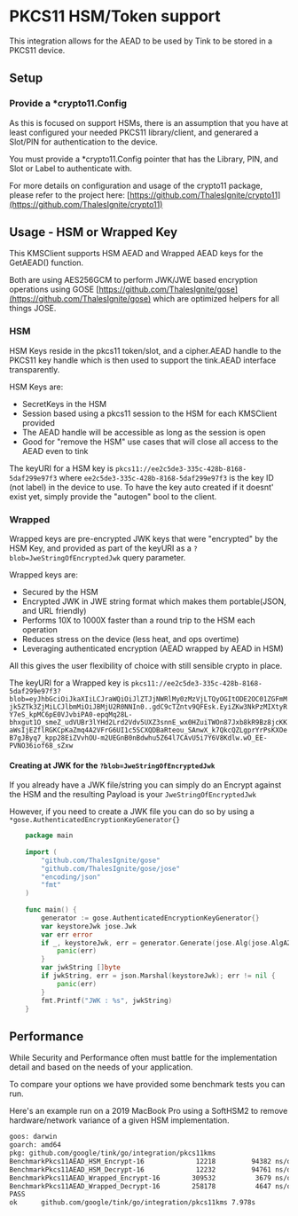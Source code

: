 # PKCS11 HSM/Token support

This integration allows for the AEAD to be used by Tink to be stored in a PKCS11 device.

## Setup

### Provide a *crypto11.Config

As this is focused on support HSMs, there is an assumption that you have at least configured your needed PKCS11 library/client, and generared a Slot/PIN for authentication to the device.

You must provide a *crypto11.Config pointer that has the Library, PIN, and Slot or Label to authenticate with.  

For more details on configuration and usage of the crypto11 package, please refer to the project here: [https://github.com/ThalesIgnite/crypto11](https://github.com/ThalesIgnite/crypto11)


## Usage - HSM or Wrapped Key

This KMSClient supports HSM AEAD and Wrapped AEAD keys for the GetAEAD() function.  

Both are using AES256GCM to perform JWK/JWE based encryption operations using GOSE [https://github.com/ThalesIgnite/gose](https://github.com/ThalesIgnite/gose) which are optimized helpers for all things JOSE.  

### HSM

HSM Keys reside in the pkcs11 token/slot, and a cipher.AEAD handle to the PKCS11 key handle which is then used to support the tink.AEAD interface transparently.

HSM Keys are:
- SecretKeys in the HSM
- Session based using a pkcs11 session to the HSM for each KMSClient provided
- The AEAD handle will be accessible as long as the session is open
- Good for "remove the HSM" use cases that will close all access to the AEAD even to tink

The keyURI for a HSM key is `pkcs11://ee2c5de3-335c-428b-8168-5daf299e97f3`  where `ee2c5de3-335c-428b-8168-5daf299e97f3` is the key ID (not label) in the device to use.  To have the key auto created if it doesnt' exist yet, simply provide the "autogen" bool to the client.


### Wrapped

Wrapped keys are pre-encrypted JWK keys that were "encrypted" by the HSM Key, and provided as part of the keyURI as a `?blob=JweStringOfEncryptedJwk` query parameter.

Wrapped keys are:
- Secured by the HSM
- Encrypted JWK in JWE string format which makes them portable(JSON, and URL friendly)
- Performs 10X to 1000X faster than a round trip to the HSM each operation
- Reduces stress on the device (less heat, and ops overtime)
- Leveraging authenticated encryption (AEAD wrapped by AEAD in HSM)

All this gives the user flexibility of choice with still sensible crypto in place.

The keyURI for a Wrapped key is `pkcs11://ee2c5de3-335c-428b-8168-5daf299e97f3?blob=eyJhbGciOiJkaXIiLCJraWQiOiJlZTJjNWRlMy0zMzVjLTQyOGItODE2OC01ZGFmMjk5ZTk3ZjMiLCJlbmMiOiJBMjU2R0NNIn0..gdC9cTZntv9QFEsk.EyiZKw3NkPzMIXtyRY7eS_kpMC6pE0VJvbiPA0-epqMq28L-bhxgut1O_smeZ_udVUBr3lYHd2Lrd2Vdv5UXZ3snnE_wx0HZuiTWOn87Jxb8kR9Bz8jcKKaWsIjEZflRGKCpKaZmq4A2VFrG6UI1c5SCXQDBaRteou_SAnwX_k7QkcQZLgprYrPsKXOeB7gJByq7_kpp28EiZVvhOU-m2UEGnB0nBdwhu5Z64l7CAvU5i7Y6V8Kdlw.wO_EE-PVNO36iof68_sZxw`

#### Creating at JWK for the `?blob=JweStringOfEncryptedJwk`

If you already have a JWK file/string you can simply do an Encrypt against the HSM and the resulting Payload is your `JweStringOfEncryptedJwk`

However, if you need to create a JWK file you can do so by using a `*gose.AuthenticatedEncryptionKeyGenerator{}`

```go
	package main
    
    import (
    	"github.com/ThalesIgnite/gose"
    	"github.com/ThalesIgnite/gose/jose"
    	"encoding/json"
    	"fmt"
    ) 
    
    func main() {
    	generator := gose.AuthenticatedEncryptionKeyGenerator{}
     	var keystoreJwk jose.Jwk
        var err error
     	if _, keystoreJwk, err = generator.Generate(jose.Alg(jose.AlgA256GCM), []jose.KeyOps{jose.KeyOpsEncrypt,jose.KeyOpsDecrypt}); err != nil {
     		panic(err)
     	}
     	var jwkString []byte
     	if jwkString, err = json.Marshal(keystoreJwk); err != nil {
     		panic(err)
     	}
        fmt.Printf("JWK : %s", jwkString)
    }

```
## Performance

While Security and Performance often must battle for the implementation detail and based on the needs of your application.

To compare your options we have provided some benchmark tests you can run.

Here's an example run on a 2019 MacBook Pro using a SoftHSM2 to remove hardware/network variance of a given HSM implementation.

```bash
goos: darwin
goarch: amd64
pkg: github.com/google/tink/go/integration/pkcs11kms
BenchmarkPkcs11AEAD_HSM_Encrypt-16        	   12218	     94382 ns/op
BenchmarkPkcs11AEAD_HSM_Decrypt-16        	   12232	     94761 ns/op
BenchmarkPkcs11AEAD_Wrapped_Encrypt-16    	  309532	      3679 ns/op
BenchmarkPkcs11AEAD_Wrapped_Decrypt-16    	  258178	      4647 ns/op
PASS
ok  	github.com/google/tink/go/integration/pkcs11kms	7.978s
```